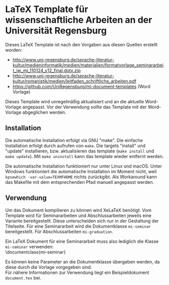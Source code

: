 # LaTeX Template für wissenschaftliche Arbeiten an der Universität Regensburg

Dieses LaTeX Template ist nach den Vorgaben aus diesen Quellen erstellt worden:    
- http://www.uni-regensburg.de/sprache-literatur-kultur/medieninformatik/medien/materialien/formatvorlage_seminararbeit_iw_mi_110124_v12_final.dotx.zip    
- http://www.uni-regensburg.de/sprache-literatur-kultur/romanistik/medien/leitfaden_schriftliche_arbeiten.pdf
- https://github.com/UniRegensburg/mi-document-templates (Word Vorlage)

Dieses Template wird unregelmäßig aktualisiert und an die aktuelle Word-Vorlage angepasst. Vor der Verwendung sollte das Template mit der Word-Vorlage abgeglichen werden.

## Installation
Die automatische Installation erfolgt via GNU "make". Die einfache Installation erfolgt durch aufrufen von ```make```. Die targets "install" und "update" installieren, bzw. aktualisieren das template (```make install``` und ```make update```). Mit ```make uninstall``` kann das template wieder entfernt werden.

Die automatische Installation funktioniert nur unter Linux und macOS. Unter Windows funktioniert die automatische Installation im Moment nicht, weil ```kpsewhich -var-value=TEXMFHOME``` nichts zurückgibt. Als Workaround kann das Makefile mit dem entsprechenden Pfad manuell angepasst werden.

## Verwendung
Um das Dokument kompilieren zu können wird XeLaTeX benötigt. Vom Template wird für Seminararbeiten und Abschlussarbeiten jeweils eine Variante bereitgestellt. Diese unterscheiden sich nur in der Gestaltung der Titelseite. Für eine Seminararbeit wird die Dokumentklasse ```mi-seminar``` bereitgestellt. Für Abschlussarbeiten ```mi-graduation```.    

Ein LaTeX Dokument für eine Seminararbeit muss also lediglich die Klasse ```mi-seminar``` verwenden:    
    \documentclass{mi-seminar}

Es können keine Parameter an die Dokumentklasse übergeben werden, da diese durch die Vorlage vorgegeben sind.    
Für nähere Informationen zur Verwendung liegt ein Beispieldokument  ```document.tex``` bei.
